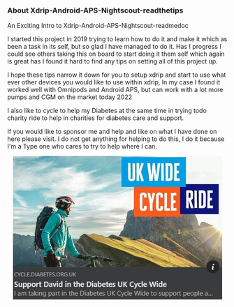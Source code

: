 ### About Xdrip-Android-APS-Nightscout-readthetips

 An Exciting Intro to Xdrip-Android-APS-Nightscout-readmedoc

 I started this project in 2019 trying to learn how to do it and make it which as been a task in its self, but so glad I have managed to do it. Has I progress I could see others taking this on board to start doing it them self which again is great has I found it hard to find any tips on setting all of this project up.

 I hope these tips narrow it down for you to setup xdrip and start to use what ever other devices you would like to use within xdrip, In my case I found it worked well with Omnipods and Android APS, but can work with a lot more pumps and CGM on the market today 2022


I also like to cycle to help my Diabetes at the same time in trying todo charity ride to help in charities for diabetes care and support.

If you would like to sponsor me and help and like on what I have done on here please visit. I do not get anything for helping to do this, I do it because I'm a Type one who cares to try to help where I can.


<a href="https://cycle.diabetes.org.uk/fundraising/david-galloway2023?fbclid=IwAR2CL0onwfJNvtIdN0-bBo5bkAFR53p-DwWHqvLQVYQ7pcCgkz-4ITTJhC4" target="_blank">
 <center> <img width="auto" height="auto" border="0" align="center"  src="../img/about/uk wide cycle ride UK David.jpg" title="UK wide cycle Ride for Diabetes UK"/>
</a>
